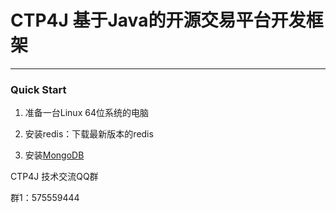 
<h1><a aria-hidden="true" href="#CTP4J 基于Java的开源交易平台开发框架" class="anchor" id="user-content-CTP4J 基于Java的开源交易平台开发框架"></a>CTP4J 基于Java的开源交易平台开发框架</h1>

<hr>

<h3><a aria-hidden="true" href="#quick-start" class="anchor" id="user-content-quick-start"></a>Quick Start</h3>
<p></p>
<ol>
<li><p>准备一台Linux 64位系统的电脑</p></li>
<li><p>安装redis：下载最新版本的redis</p></li>
<li><p>安装<a href="https://www.mongodb.org/downloads#production">MongoDB</a></p></li>
</ol>
CTP4J 技术交流QQ群

群1：575559444
